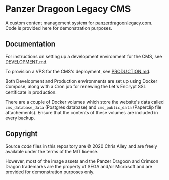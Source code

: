 Panzer Dragoon Legacy CMS
=========================

A custom content management system for
[panzerdragoonlegacy.com](http://www.panzerdragoonlegacy.com). Code is provided
here for demonstration purposes.

Documentation
-------------

For instructions on setting up a development environment for the CMS, see
[DEVELOPMENT.md](DEVELOPMENT.md).

To provision a VPS for the CMS's deployment,
see [PRODUCTION.md](PRODUCTION.md).

Both Development and Production environments are set up using Docker Compose,
along with a Cron job for renewing the Let's Encrypt SSL certificate in
production.

There are a couple of Docker volumes which store the website's data called
`cms_database_data` (Postgres database) and `cms_public_data` (Paperclip file
attachements). Ensure that the contents of these volumes are included in every
backup.

Copyright
---------

Source *code* files in this repository are © 2020 Chris Alley and are freely
available under the terms of the MIT license.

However, most of the image assets and the Panzer Dragoon and Crimson Dragon
trademarks are the property of SEGA and/or Microsoft and are provided for
demonstration purposes only.
